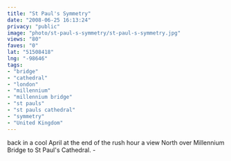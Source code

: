 ```yaml
---
title: "St Paul's Symmetry"
date: "2008-06-25 16:13:24"
privacy: "public"
image: "photo/st-paul-s-symmetry/st-paul-s-symmetry.jpg"
views: "80"
faves: "0"
lat: "51508418"
lng: "-98646"
tags:
- "bridge"
- "cathedral"
- "london"
- "millennium"
- "millennium bridge"
- "st pauls"
- "st pauls cathedral"
- "symmetry"
- "United Kingdom"
---
```

back in a cool April at the end of the rush hour a view North over Millennium Bridge to St Paul's Cathedral. - <a href="/photos/2008/06/26/st-pauls-symmetry"></a>
